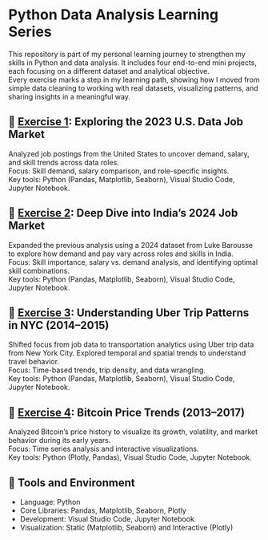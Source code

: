 # Python Data Analysis Learning Series

This repository is part of my personal learning journey to strengthen my skills in Python and data analysis. It includes four end-to-end mini projects, each focusing on a different dataset and analytical objective.  
Every exercise marks a step in my learning path, showing how I moved from simple data cleaning to working with real datasets, visualizing patterns, and sharing insights in a meaningful way.

## 🔹 [Exercise 1](https://github.com/marissawyl/Python_Project_Exercises/tree/main/Exercise_1): Exploring the 2023 U.S. Data Job Market

Analyzed job postings from the United States to uncover demand, salary, and skill trends across data roles.  
Focus: Skill demand, salary comparison, and role-specific insights.  
Key tools: Python (Pandas, Matplotlib, Seaborn), Visual Studio Code, Jupyter Notebook.

## 🔹 [Exercise 2](https://github.com/marissawyl/Python_Project_Exercises/tree/main/Exercise_2): Deep Dive into India’s 2024 Job Market

Expanded the previous analysis using a 2024 dataset from Luke Barousse to explore how demand and pay vary across roles and skills in India.  
Focus: Skill importance, salary vs. demand analysis, and identifying optimal skill combinations.  
Key tools: Python (Pandas, Matplotlib, Seaborn), Visual Studio Code, Jupyter Notebook.

## 🔹 [Exercise 3](https://github.com/marissawyl/Python_Project_Exercises/tree/main/Exercise_3): Understanding Uber Trip Patterns in NYC (2014–2015)

Shifted focus from job data to transportation analytics using Uber trip data from New York City. Explored temporal and spatial trends to understand travel behavior.  
Focus: Time-based trends, trip density, and data wrangling.  
Key tools: Python (Pandas, Matplotlib, Seaborn), Visual Studio Code, Jupyter Notebook.

## 🔹 [Exercise 4](https://github.com/marissawyl/Python_Project_Exercises/tree/main/Exercise_4): Bitcoin Price Trends (2013–2017)

Analyzed Bitcoin’s price history to visualize its growth, volatility, and market behavior during its early years.  
Focus: Time series analysis and interactive visualizations.  
Key tools: Python (Plotly, Pandas), Visual Studio Code, Jupyter Notebook.

## 🧩 Tools and Environment

- Language: Python
- Core Libraries: Pandas, Matplotlib, Seaborn, Plotly
- Development: Visual Studio Code, Jupyter Notebook
- Visualization: Static (Matplotlib, Seaborn) and Interactive (Plotly)
